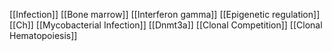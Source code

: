 [[Infection]]
[[Bone marrow]]
[[Interferon gamma]]
[[Epigenetic regulation]]
[[Ch]]
[[Mycobacterial Infection]]
[[Dnmt3a]]
[[Clonal Competition]]
[[Clonal Hematopoiesis]]
